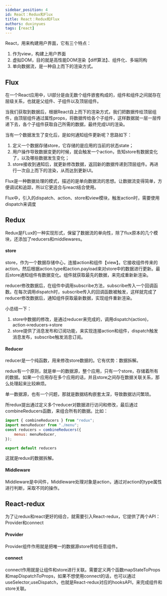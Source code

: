 ```yaml
---
sidebar_position: 4
id: React：Redux和Flux
title: React：Redux和Flux
authors: duxinyues
tags: [react]
---
```


React，用来构建用户界面，它有三个特点：

1. 作为view，构建上用户界面
2. 虚拟DOM，目的就是高性能DOM渲染【diff算法】、组件化、多端同构
3. 单向数据流，是一种自上而下的渲染方式。

## Flux

在一个React应用中，UI部分是由无数个组件嵌套构成的，组件和组件之间就存在层级关系，也就是父组件、子组件以及顶层组件。

当我们获取到数据后，根据React自上而下的渲染方式，我们把数据传给顶层组件，由顶层组件通过属性props，将数据传给各个子组件，这样数据就一层一层传递下去，各个子组件获取自己所需的数据，最终完成UI的渲染。

当有一个数据发生了变化后，是如何通知组件更新呢？思路如下：

1. 定义一个数据存储store，它存储的是应用的当前的状态state；
2. 用户操作导致数据变更的时候，就会触发一个action，告知store有数据变化了，以及哪些数据发生变化；
3. store接收到通知后，就更新修改数据，返回新的数据传递到顶层组件。再进行一次自上而下的渲染，从而达到更新UI。

Flux是一种数据处理的模式，描述的是单向数据流的思想。让数据流变得简单，方便调试和追踪，所以它更适合与react结合使用。

Flux中，引入的dispatch、action、store和view模块，触发action时，需要使用dispatch来调度

## Redux

Redux是FLux的一种实现形式，保留了数据流的单向性，除了flux原本的几个模块，还添加了reducers和middlewares。

#### store

store，作为一个数据存储中心，连接action和组件【view】。它接收组件传来的action，然后根据action.type和action.payload来对store中的数据进行更新。最后store通知组件有数据变化。组件就获取最先的数据，来完成重新新渲染。

reducer修改数据后，在组件中调用subscribe方法，subscribe传入一个回调函数。在每次调用dispatch时，subscribe传入的回调函数被触发，这样就完成了reducer修改数据后，通知组件获取最新数据，实现组件重新渲染。

小总结一下：

1. store中数据的修改，是通过reducer来完成的，调用dispatch(action)，action->reducers->store
2. store提供了消息发布和订阅功能，来实现连接action和组件，dispatch触发消息发布，subscribe触发消息订阅。

#### Reducer

reducer是一个纯函数，用来修改store数据的。它有优势：数据拆解。

redux有一个原则，就是单一的数据源，整个应用，只有一个store，存储着所有的数据。如果一个应用存在多个应用的话，并且store之间存在数据关联关系，那么处理起来比较麻烦。

单一数据源，也有一个问题，那就是数据结构嵌套太深，导致数据访问繁琐。

所redux提出通过定义多个reducer对数据进行访问和修改，最后通过combineReducers函数，来组合所有的数据。比如：

```javascript
import { combineReducers } from "redux";
import menuReducer from "./menu";
const reducers = combineReducers({
    menus: menuReducer,
});

export default reducers
```

这就是redux的数据拆解。

#### Middleware

Middleware是中间件，Middleware处理对象是action，通过对action的type属性进行判断，采取不同的操作。

## React-redux

为了让redux和react更好的结合，就需要引入React-redux，它提供了两个API：Provider和connect

#### Provider

Provider组件作用就是把唯一的数据源store传给任意组件。

#### connect

connect作用就是让组件和store进行关联。需要定义两个函数mapStateToProps和mapDispatchToProps，如果不想使用connect的话，也可以通过useSelector,useDispatch，也就是React-redux对应的hooksAPI，来完成组件和store关联。
